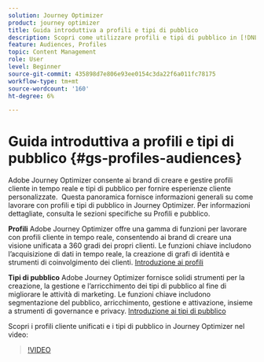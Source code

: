 ```yaml
---
solution: Journey Optimizer
product: journey optimizer
title: Guida introduttiva a profili e tipi di pubblico
description: Scopri come utilizzare profili e tipi di pubblico in [!DNL Journey Optimzier].
feature: Audiences, Profiles
topic: Content Management
role: User
level: Beginner
source-git-commit: 435898d7e806e93ee0154c3da22f6a011fc78175
workflow-type: tm+mt
source-wordcount: '160'
ht-degree: 6%

---
```



# Guida introduttiva a profili e tipi di pubblico {#gs-profiles-audiences}

Adobe Journey Optimizer consente ai brand di creare e gestire profili cliente in tempo reale e tipi di pubblico per fornire esperienze cliente personalizzate. &#x200B; Questa panoramica fornisce informazioni generali su come lavorare con profili e tipi di pubblico in Journey Optimizer. Per informazioni dettagliate, consulta le sezioni specifiche su Profili e pubblico.

**Profili**
Adobe Journey Optimizer offre una gamma di funzioni per lavorare con profili cliente in tempo reale, consentendo ai brand di creare una visione unificata a 360 gradi dei propri clienti. &#x200B; Le funzioni chiave includono l’acquisizione di dati in tempo reale, la creazione di grafi di identità e strumenti di coinvolgimento dei clienti. [Introduzione ai profili](get-started-profiles.md)

**Tipi di pubblico**
Adobe Journey Optimizer fornisce solidi strumenti per la creazione, la gestione e l’arricchimento dei tipi di pubblico al fine di migliorare le attività di marketing. &#x200B;Le funzioni chiave includono segmentazione del pubblico, arricchimento, gestione e attivazione, insieme a strumenti di governance e privacy. [Introduzione ai tipi di pubblico](about-audiences.md)

Scopri i profili cliente unificati e i tipi di pubblico in Journey Optimizer nel video:

>[!VIDEO](https://video.tv.adobe.com/v/3432671?quality=12)
